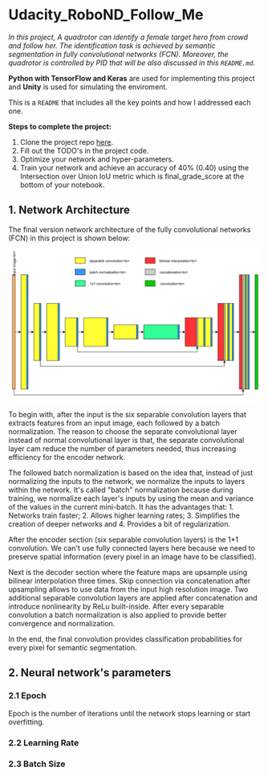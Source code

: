 # Udacity_RoboND_Follow_Me
*In this project, A quadrotor can identify a female target hero from crowd and follow her. The identification task is achieved by semantic segmentation in fully convolutional networks (FCN). Moreover, the quadrotor is controlled by PID that will be also discussed in this `README.md`.*

**Python with TensorFlow and Keras** are used for implementing this project and **Unity** is used for simulating the enviroment.

This is a `README` that includes all the key points and how I addressed each one.

**Steps to complete the project:**  


1. Clone the project repo [here](https://github.com/udacity/RoboND-DeepLearning-Project.git).
2. Fill out the TODO's in the project code.
3. Optimize your network and hyper-parameters.
4. Train your network and achieve an accuracy of 40% (0.40) using the Intersection over Union IoU metric which is final_grade_score at the bottom of your notebook.


## 1. Network Architecture

The final version network architecture of the fully convolutional networks (FCN) in this project is shown below:

![Network_Architecture](image/Network_Architecture.PNG)

To begin with, after the input is the six separable convolution layers that extracts features from an input image, each followed by a batch normalization. The reason to choose the separate convolutional layer instead of normal convolutional layer is that, the separate convolutional layer cam reduce the number of parameters needed, thus increasing efficiency for the encoder network. 

The followed batch normalization is based on the idea that, instead of just normalizing the inputs to the network, we normalize the inputs to layers within the network. It's called "batch" normalization because during training, we normalize each layer's inputs by using the mean and variance of the values in the current mini-batch. It has the advantages that: 1. Networks train faster; 2. Allows higher learning rates; 3. Simplifies the creation of deeper networks and 4. Provides a bit of regularization.

After the encoder section (six separable convolution layers) is the 1\*1 convolution. We can't use fully connected layers here because we need to preserve spatial information (every pixel in an image have to be classified).

Next is the decoder section where the feature maps are upsample using bilinear interpolation three times. Skip connection via concatenation after upsampling allows to use data from the input high resolution image. Two additional separable convolution layers are applied after concatenation and introduce nonlinearity by ReLu built-inside. After every separable convolution a batch normalization is also applied to provide better convergence and normalization. 

In the end, the final convolution provides classification probabilities for every pixel for semantic segmentation.

## 2. Neural network's parameters
### 2.1 Epoch
Epoch is the number of iterations until the network stops learning or start overfitting. 
### 2.2 Learning Rate
### 2.3 Batch Size
